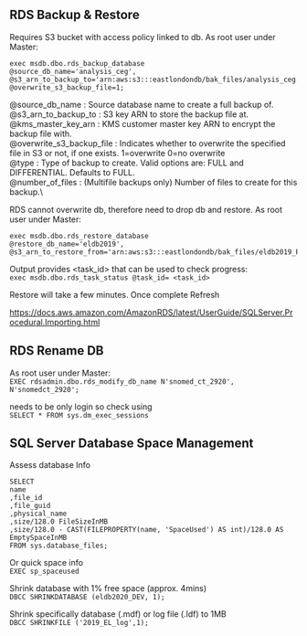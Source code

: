 ## RDS Backup & Restore

Requires S3 bucket with access policy linked to db.  As root user under Master:  
````
exec msdb.dbo.rds_backup_database   
@source_db_name='analysis_ceg',  
@s3_arn_to_backup_to='arn:aws:s3:::eastlondondb/bak_files/analysis_ceg.bak', 
@overwrite_s3_backup_file=1;
````

@source_db_name           : Source database name to create a full backup of.\
@s3_arn_to_backup_to      : S3 key ARN to store the backup file at.\
@kms_master_key_arn       : KMS customer master key ARN to encrypt the backup file with.\
@overwrite_s3_backup_file : Indicates whether to overwrite the specified file in S3 or not, if one exists. 1=overwrite 0=no overwrite\
@type                     : Type of backup to create. Valid options are: FULL and DIFFERENTIAL. Defaults to FULL.\
@number_of_files          : (Multifile backups only) Number of files to create for this backup.\ 

RDS cannot overwrite db, therefore need to drop db and restore. As root user under Master:  
````
exec msdb.dbo.rds_restore_database  
@restore_db_name='eldb2019',  
@s3_arn_to_restore_from='arn:aws:s3:::eastlondondb/bak_files/eldb2019_PREP.bak'
````

Output provides <task_id> that can be used to check progress:  
``exec msdb.dbo.rds_task_status @task_id= <task_id>``
 
Restore will take a few minutes. Once complete Refresh

https://docs.aws.amazon.com/AmazonRDS/latest/UserGuide/SQLServer.Procedural.Importing.html

## RDS Rename DB

As root user under Master:  
``EXEC rdsadmin.dbo.rds_modify_db_name N'snomed_ct_2920', N'snomedct_2920';``

needs to be only login so check using  
``SELECT *
FROM sys.dm_exec_sessions``

## SQL Server Database Space Management

Assess database Info  
````
SELECT
name
,file_id
,file_guid
,physical_name
,size/128.0 FileSizeInMB
,size/128.0 - CAST(FILEPROPERTY(name, 'SpaceUsed') AS int)/128.0 AS EmptySpaceInMB
FROM sys.database_files;
````

Or quick space info  
``EXEC sp_spaceused``

Shrink database with 1% free space (approx. 4mins)  
``DBCC SHRINKDATABASE (eldb2020_DEV, 1);``

Shrink specifically database (.mdf) or log file (.ldf) to 1MB  
``DBCC SHRINKFILE ('2019_EL_log',1);``
